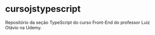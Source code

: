 # cursojstypescript

Repositório da seção TypeScript do curso Front-End do professor Luiz Otávio na Udemy.
